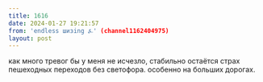 ```yaml
---
title: 1616
date: 2024-01-27 19:21:57
from: 'endless шизing ⍼' (channel1162404975)
layout: post
---
```


как много тревог бы у меня не исчезло, стабильно остаётся страх пешеходных переходов без светофора. особенно на больших дорогах.
